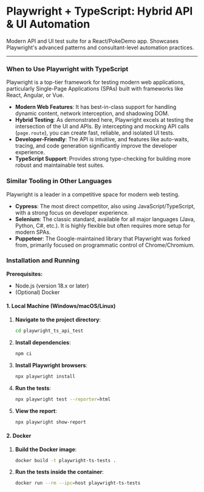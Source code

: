 # Playwright + TypeScript: Hybrid API & UI Automation

Modern API and UI test suite for a React/PokeDemo app. Showcases Playwright's advanced patterns and consultant-level automation practices.

---

### When to Use Playwright with TypeScript

Playwright is a top-tier framework for testing modern web applications, particularly Single-Page Applications (SPAs) built with frameworks like React, Angular, or Vue.

* **Modern Web Features**: It has best-in-class support for handling dynamic content, network interception, and shadowing DOM.
* **Hybrid Testing**: As demonstrated here, Playwright excels at testing the intersection of the UI and APIs. By intercepting and mocking API calls (`page.route`), you can create fast, reliable, and isolated UI tests.
* **Developer-Friendly**: The API is intuitive, and features like auto-waits, tracing, and code generation significantly improve the developer experience.
* **TypeScript Support**: Provides strong type-checking for building more robust and maintainable test suites.

### Similar Tooling in Other Languages

Playwright is a leader in a competitive space for modern web testing.
* **Cypress**: The most direct competitor, also using JavaScript/TypeScript, with a strong focus on developer experience.
* **Selenium**: The classic standard, available for all major languages (Java, Python, C#, etc.). It is highly flexible but often requires more setup for modern SPAs.
* **Puppeteer**: The Google-maintained library that Playwright was forked from, primarily focused on programmatic control of Chrome/Chromium.

### Installation and Running

**Prerequisites:**
* Node.js (version 18.x or later)
* (Optional) Docker

#### 1. Local Machine (Windows/macOS/Linux)

1.  **Navigate to the project directory**:
    ```bash
    cd playwright_ts_api_test
    ```
2.  **Install dependencies**:
    ```bash
    npm ci
    ```
3.  **Install Playwright browsers**:
    ```bash
    npx playwright install
    ```
4.  **Run the tests**:
    ```bash
    npx playwright test --reporter=html
    ```
5.  **View the report**:
    ```bash
    npx playwright show-report
    ```

#### 2. Docker

1.  **Build the Docker image**:
    ```bash
    docker build -t playwright-ts-tests .
    ```
2.  **Run the tests inside the container**:
    ```bash
    docker run --rm --ipc=host playwright-ts-tests
    ```
